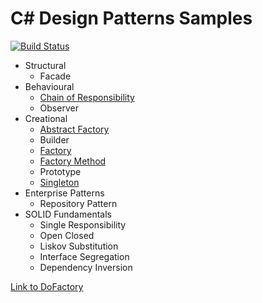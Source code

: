 # C# Design Patterns Samples

[![Build Status](https://travis-ci.org/tailangp/DesignPatterns.svg?branch=master)](https://travis-ci.org/tailangp/DesignPatterns)

* Structural
  * Facade
* Behavioural
  * [Chain of Responsibility](https://github.com/tailangp/DesignPatterns/blob/master/ChainOfResponsibility/Defination.md)
  * Observer
* Creational
  * [Abstract Factory](https://github.com/tailangp/DesignPatterns/blob/master/AbstractFactory/Defination.md)
  * Builder
  * [Factory](https://github.com/tailangp/DesignPatterns/blob/master/Factory/Defination.md)
  * [Factory Method](https://github.com/tailangp/DesignPatterns/blob/master/AbstractMethod/Defination.md)
  * Prototype
  * [Singleton](https://github.com/tailangp/DesignPatterns/blob/master/Singleton/Defination.md)
* Enterprise Patterns
  * Repository Pattern
* SOLID Fundamentals
  * Single Responsibility
  * Open Closed
  * Liskov Substitution
  * Interface Segregation
  * Dependency Inversion

[Link to DoFactory](http://www.dofactory.com/net/design-patterns)

 

